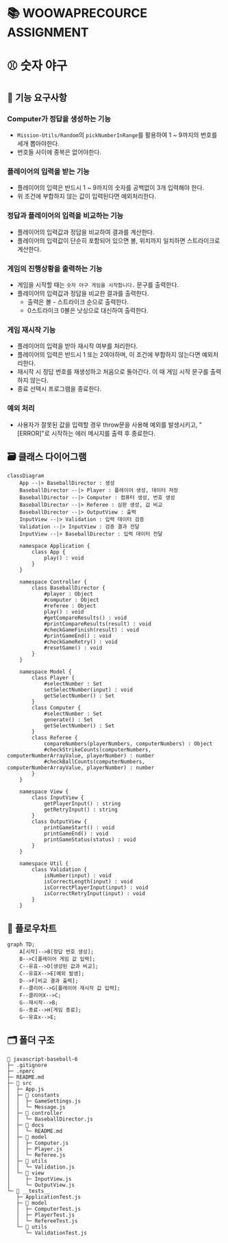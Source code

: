# 📚 WOOWAPRECOURCE ASSIGNMENT

# ⚾ 숫자 야구

## 📜 기능 요구사항

### Computer가 정답을 생성하는 기능

- `Mission-Utils/Random`의 `pickNumberInRange`를 활용하여 1 ~ 9까지의 번호를 세개 뽑아야한다.
- 번호들 사이에 중복은 없어야한다.

### 플레이어의 입력을 받는 기능

- 플레이어의 입력은 반드시 1 ~ 9까지의 숫자를 공백없이 3개 입력해야 한다.
- 위 조건에 부합하지 않는 값이 입력된다면 예외처리한다.

### 정답과 플레이어의 입력을 비교하는 기능

- 플레이어의 입력값과 정답을 비교하여 결과를 계산한다.
- 플레이어의 입력값이 단순히 포함되어 있으면 볼, 위치까지 일치하면 스트라이크로 계산한다.

### 게임의 진행상황을 출력하는 기능

- 게임을 시작할 때는 `숫자 야구 게임을 시작합니다.` 문구를 출력한다.
- 플레이어의 입력값과 정답을 비교한 결과를 출력한다.
  - 출력은 볼 - 스트라이크 순으로 출력한다.
  - 0스트라이크 0볼은 낫싱으로 대신하여 출력한다.

### 게임 재시작 기능

- 플레이어의 입력을 받아 재시작 여부를 처리한다.
- 플레이어의 입력은 반드시 1 또는 2여야하며, 이 조건에 부합하지 않는다면 예외처리한다.
- 재시작 시 정답 번호를 재생성하고 처음으로 돌아간다. 이 때 게임 시작 문구를 출력하지 않는다.
- 종료 선택시 프로그램을 종료한다.

### 예외 처리

- 사용자가 잘못된 값을 입력할 경우 throw문을 사용해 예외를 발생시키고, "[ERROR]"로 시작하는 에러 메시지를 출력 후 종료한다.

## 🗃️ 클래스 다이어그램

```mermaid
classDiagram
    App --|> BaseballDirector : 생성
    BaseballDirector --|> Player : 플레이어 생성, 데이터 저장
    BaseballDirector --|> Computer : 컴퓨터 생성, 번호 생성
    BaseballDirector --|> Referee : 심판 생성, 값 비교
    BaseballDirector --|> OutputView : 출력
    InputView --|> Validation : 입력 데이터 검증
    Validation --|> InputView : 검증 결과 전달
    InputView --|> BaseballDirector : 입력 데이터 전달

    namespace Application {
        class App {
            play() : void
        }
    }

    namespace Controller {
        class BaseballDirector {
            #player : Object
            #computer : Object
            #referee : Object
            play() : void
            #getCompareResults() : void
            #printCompareResults(result) : void
            #checkGameFinish(result) : void
            #printGameEnd() : void
            #checkGameRetry() : void
            #resetGame() : void
        }
    }

    namespace Model {
        class Player {
            #selectNumber : Set
            setSelectNumber(input) : void
            getSelectNumber() : Set
        }
        class Computer {
            #selectNumber : Set
            generate() : Set
            getSelectNumber() : Set
        }
        class Referee {
            compareNumbers(playerNumbers, computerNumbers) : Object
            #checkStrikeCounts(computerNumbers, computerNumberArrayValue, playerNumber) : number
            #checkBallCounts(computerNumbers, computerNumberArrayValue, playerNumber) : number
        }
    }

    namespace View {
        class InputView {
            getPlayerInput() : string
            getRetryInput() : string
        }
        class OutputView {
            printGameStart() : void
            printGameEnd() : void
            printGameStatus(status) : void
        }
    }

    namespace Util {
        class Validation {
            isNumber(input) : void
            isCorrectLength(input) : void
            isCorrectPlayerInput(input) : void
            isCorrectRetryInput(input) : void
        }
    }
```

## 🌊 플로우차트

```mermaid
graph TD;
    A[시작]-->B[정답 번호 생성];
    B-->C[플레이어 게임 값 입력];
    C--유효-->D[생성된 값과 비교];
    C--유효X-->E[예외 발생];
    D-->F[비교 결과 출력];
    F--클리어-->G[플레이어 재시작 값 입력];
    F--클리어X-->C;
    G--재시작-->B;
    G--종료-->H[게임 종료];
    G--유효x-->E;
```

## 🗂️ 폴더 구조

```
📂 javascript-baseball-6
├─ .gitignore
├─ .npmrc
├─ README.md
├─ 📂 src
│  ├─ App.js
│  ├─ 📂 constants
│  │  ├─ GameSettings.js
│  │  └─ Message.js
│  ├─ 📂 controller
│  │  └─ BaseballDirector.js
│  ├─ 📂 docs
│  │  └─ README.md
│  ├─ 📂 model
│  │  ├─ Computer.js
│  │  ├─ Player.js
│  │  └─ Referee.js
│  ├─ 📂 utils
│  │  └─ Validation.js
│  └─ 📂 view
│     ├─ InputView.js
│     └─ OutputView.js
└─ 📂 __tests__
   ├─ ApplicationTest.js
   ├─ 📂 model
   │  ├─ ComputerTest.js
   │  ├─ PlayerTest.js
   │  └─ RefereeTest.js
   └─ 📂 utils
      └─ ValidationTest.js
```
